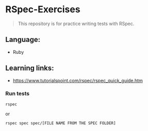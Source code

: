 # RSpec-Exercises

> This repository is for practice writing tests with RSpec.

## Language:
* Ruby

## Learning links:
* https://www.tutorialspoint.com/rspec/rspec_quick_guide.htm

### Run tests

```
rspec
```
or

```
rspec spec spec/[FILE NAME FROM THE SPEC FOLDER]
```
